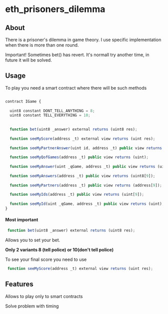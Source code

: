 # eth_prisoners_dilemma

## About 

There is a prisoner's dilemma in game theory. 
I use specific implementation when there is more than one round.

Important! Sometimes bet() has revert. It's normall try another time, in future it will be solved.

## Usage 

To play you need a smart contract where there will be such methods

```js

contract IGame {
    
  uint8 constant DONT_TELL_ANYTHING = 8;
  uint8 constant TELL_EVERYTHING = 10;    
  
  
  function bet(uint8 _answer) external returns (uint8 res);
  
  function seeMyScore(address _t) external view returns (uint res);
  
  function seeMyPartnerAnswer(uint id, address _t) public view returns (uint8);
  
  function seeMyQofGames(address _t) public view returns (uint);
  
  function seeMyAnswer(uint _qGame, address _t) public view returns (uint8);
  
  function seeMyAnswers(address _t) public view returns (uint8[9]);
  
  function seeMyPartners(address _t) public view returns (address[9]);
  
  function seeMyIds(address _t) public view returns (uint[9]);
  
  function seeMyId(uint _qGame, address _t) public view returns (uint);
}

```

#### Most important

```js
 function bet(uint8 _answer) external returns (uint8 res);
```
Allows  you to set your bet.

**Only 2 variants 8 (tell police) or 10(don't tell police)**

To see your final score you need to use 

```js
 function seeMyScore(address _t) external view returns (uint res);
```

## Features

Allows to play only to smart contracts

Solve problem with timing 

